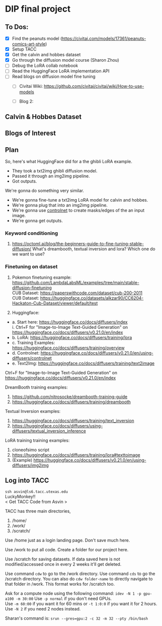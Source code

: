 # DIP final project

## To Dos:
- [X] Find the peanuts model (https://civitai.com/models/17361/peanuts-comics-art-style)
- [X] Setup TACC
- [X] Get the calvin and hobbes dataset
- [X] Go through the diffusion model course (Sharon Zhou)
- [ ] Debug the LoRA collab notebook
- [ ] Read the HuggingFace LoRA implementation API
- [ ] Read blogs on diffusion model fine tuning
  - [ ] Civitai Wiki: https://github.com/civitai/civitai/wiki/How-to-use-models
  - [ ] Blog 2:
     

## Calvin & Hobbes Dataset

## Blogs of Interest
## Plan

So, here's what HuggingFace did for a the ghibli LoRA example.
* They took a txt2img ghibli diffusion model. 
* Passed it through an img2img pipeline. 
* Got outputs. 

We're gonna do something very similar. 
* We're gonna fine-tune a txt2img LoRA model for calvin and hobbes. 
* We're gonna plug that into an img2img pipeline.
* We're gonna use [controlnet](https://huggingface.co/docs/diffusers/v0.21.0/en/using-diffusers/controlnet) to create masks/edges of the an input image.
* We're gonna get outputs.

### Keyword conditioning
1. https://octoml.ai/blog/the-beginners-guide-to-fine-tuning-stable-diffusion/ What's dreambooth, textual inversion and lora? Which one do we want to use?

### Finetuning on dataset
1. Pokemon finetuning example: https://github.com/LambdaLabsML/examples/tree/main/stable-diffusion-finetuning  
CUB Dataset: https://paperswithcode.com/dataset/cub-200-2011  
CUB Dataset: https://huggingface.co/datasets/alkzar90/CC6204-Hackaton-Cub-Dataset/viewer/default/test

2. Huggingface:  
* a. Start here: https://huggingface.co/docs/diffusers/index  
    i. Ctrl+F for "Image-to-Image Text-Guided Generation" on https://huggingface.co/docs/diffusers/v0.21.0/en/index  
* b. LoRA: https://huggingface.co/docs/diffusers/training/lora  
* c. Training Examples: https://huggingface.co/docs/diffusers/training/overview  
* d. Controlnet: https://huggingface.co/docs/diffusers/v0.21.0/en/using-diffusers/controlnet  
* e. Text2Img: https://huggingface.co/docs/diffusers/training/text2image  

Ctrl+F for "Image-to-Image Text-Guided Generation" on https://huggingface.co/docs/diffusers/v0.21.0/en/index

DreamBooth training examples:  
1. https://github.com/nitrosocke/dreambooth-training-guide
2. https://huggingface.co/docs/diffusers/training/dreambooth

Textual Inversion examples:
1. https://huggingface.co/docs/diffusers/training/text_inversion
2. https://huggingface.co/docs/diffusers/using-diffusers/textual_inversion_inference

LoRA training training examples:
1. cloneofsimo script
2. https://huggingface.co/docs/diffusers/training/lora#texttoimage
3. (Example) https://huggingface.co/docs/diffusers/v0.21.0/en/using-diffusers/img2img

## Log into TACC
`ssh asvin@ls6.tacc.utexas.edu`  
LuckyMonkey!!  
\< Get TACC Code from Asvin \>

TACC has three main directories, 
1. /home/
2. /work/
3. /scratch/

Use /home just as a login landing page. Don't save much here. 

Use /work to put all code. Create a folder for our project here.

Use /scratch for saving datasets. If data saved here is not modified/accessed once in every 2 weeks it'll get deleted.

Use command `cdw` to go to the /work directory.
Use command `cds` to go the /scratch directory.
You can also do `cdw folder-name` to directly navigate to that folder in /work. This format works for /scratch too.

Ask for a compute node using the following command:
`idev -N 1 -p gpu-a100 -m 30:00`
Use `-p normal` if you don't need GPUs.  
Use `-m 60:00` if you want it for 60 mins or `-t 1:0:0` if you want it for 2 hours.  
Use `-N 2` if you need 2 nodes instead.  

Sharan's command is:
`srun --gres=gpu:2 -c 32 -m 32 --pty /bin/bash`


